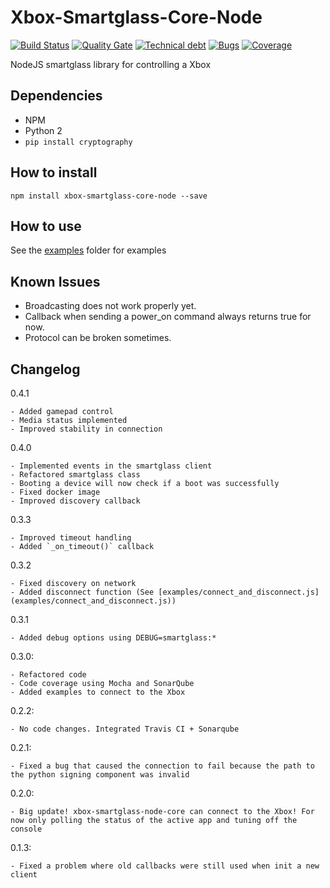 # Xbox-Smartglass-Core-Node
[![Build Status](https://travis-ci.org/unknownskl/xbox-smartglass-core-node.svg?branch=release/0.4.1)](https://travis-ci.org/unknownskl/xbox-smartglass-core-node)
[![Quality Gate](https://sonarcloud.io/api/project_badges/measure?project=xbox-smartglass-core-node&metric=alert_status&branch=release/0.4.1)](https://sonarcloud.io/component_measures?id=xbox-smartglass-core-node&metric=alert_status)
[![Technical debt](https://sonarcloud.io/api/project_badges/measure?project=xbox-smartglass-core-node&metric=sqale_index&branch=release/0.4.1)](https://sonarcloud.io/component_measures?id=xbox-smartglass-core-node&metric=sqale_index)
[![Bugs](https://sonarcloud.io/api/project_badges/measure?project=xbox-smartglass-core-node&metric=bugs&branch=release/0.4.1)](https://sonarcloud.io/component_measures?id=xbox-smartglass-core-node&metric=bugs)
[![Coverage](https://sonarcloud.io/api/project_badges/measure?project=xbox-smartglass-core-node&metric=coverage&branch=release/0.4.1)](https://sonarcloud.io/component_measures?id=xbox-smartglass-core-node&metric=coverage)

NodeJS smartglass library for controlling a Xbox

## Dependencies

- NPM
- Python 2
- `pip install cryptography`

## How to install

`npm install xbox-smartglass-core-node --save`

## How to use

See the [examples](examples) folder for examples

## Known Issues

- Broadcasting does not work properly yet.
- Callback when sending a power_on command always returns true for now.
- Protocol can be broken sometimes.

## Changelog

0.4.1

    - Added gamepad control
    - Media status implemented
    - Improved stability in connection

0.4.0

    - Implemented events in the smartglass client
    - Refactored smartglass class
    - Booting a device will now check if a boot was successfully
    - Fixed docker image
    - Improved discovery callback

0.3.3

    - Improved timeout handling
    - Added `_on_timeout()` callback

0.3.2

    - Fixed discovery on network
    - Added disconnect function (See [examples/connect_and_disconnect.js](examples/connect_and_disconnect.js))

0.3.1

    - Added debug options using DEBUG=smartglass:*

0.3.0:

    - Refactored code
    - Code coverage using Mocha and SonarQube
    - Added examples to connect to the Xbox

0.2.2:

    - No code changes. Integrated Travis CI + Sonarqube

0.2.1:

    - Fixed a bug that caused the connection to fail because the path to the python signing component was invalid

0.2.0:

    - Big update! xbox-smartglass-node-core can connect to the Xbox! For now only polling the status of the active app and tuning off the console

0.1.3:

    - Fixed a problem where old callbacks were still used when init a new client
